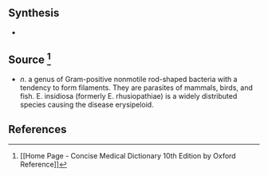 ## Synthesis
- 
## Source [^1]
- $n$. a genus of Gram-positive nonmotile rod-shaped bacteria with a tendency to form filaments. They are parasites of mammals, birds, and fish. E. insidiosa (formerly E. rhusiopathiae) is a widely distributed species causing the disease erysipeloid.
## References

[^1]: [[Home Page - Concise Medical Dictionary 10th Edition by Oxford Reference]]
